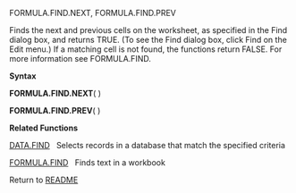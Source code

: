 FORMULA.FIND.NEXT, FORMULA.FIND.PREV

Finds the next and previous cells on the worksheet, as specified in the
Find dialog box, and returns TRUE. (To see the Find dialog box, click
Find on the Edit menu.) If a matching cell is not found, the functions
return FALSE. For more information see FORMULA.FIND.

**Syntax**

**FORMULA.FIND.NEXT**( )

**FORMULA.FIND.PREV**( )

**Related Functions**

[DATA.FIND](DATA.FIND.md)   Selects records in a database that match the specified
criteria

[FORMULA.FIND](FORMULA.FIND.md)   Finds text in a workbook



Return to [README](README.md)

